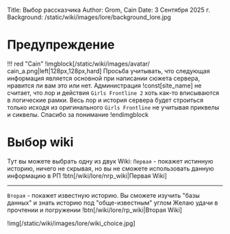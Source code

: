 Title: Выбор рассказчика
Author: Grom, Cain
Date: 3 Сентября 2025 г.
Background: /static/wiki/images/lore/background_lore.jpg

# Предупреждение
!!! red "Cain"
    !imgblock[/static/wiki/images/avatar/сain_a.png|left|128px,128px,hard]
    Просьба учитывать, что следующая информация является основной при написании сюжета сервера, нравится ли вам это или нет. Администрация !const[site_name] не считает, что лор и действия `Girls Frontline 2` хоть как-то вписываются в логические рамки. Весь лор и история сервера будет строиться только исходя из оригинального `Girls Frontline` не учитывая приквелы и сиквелы. Спасибо за понимание
    !endimgblock

# Выбор wiki
Тут вы можете выбрать одну из двук Wiki:
`Первая` - покажет истинную историю, ничего не скрывая, но вы не сможете использовать данную информацию в РП
!btn[/wiki/lore/nrp_wiki|Первая Wiki]

---

`Вторая` - покажет известную историю. Вы сможете изучить "базы данных" и знать историю под "обще-известным" углом
Желаю удачи в прочтении и погружении
!btn[/wiki/lore/rp_wiki|Вторая Wiki]

!img[/static/wiki/images/lore/wiki_choice.jpg]
